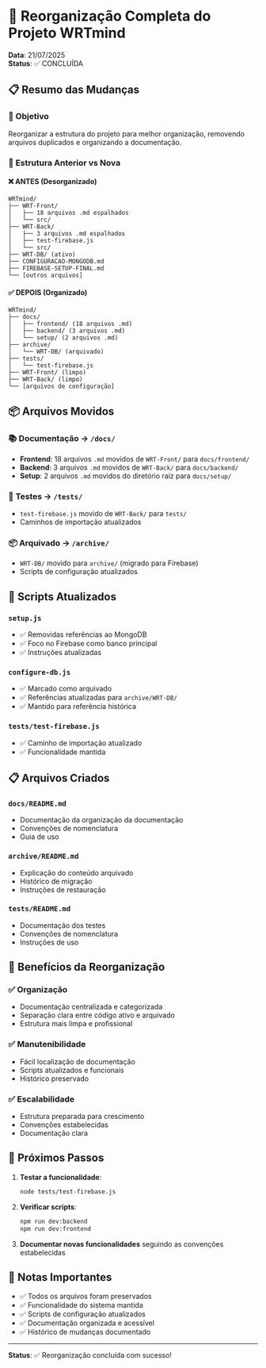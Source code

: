 # 🔄 Reorganização Completa do Projeto WRTmind

**Data**: 21/07/2025  
**Status**: ✅ CONCLUÍDA

## 📋 Resumo das Mudanças

### 🎯 Objetivo
Reorganizar a estrutura do projeto para melhor organização, removendo arquivos duplicados e organizando a documentação.

### 📁 Estrutura Anterior vs Nova

#### ❌ **ANTES** (Desorganizado)
```
WRTmind/
├── WRT-Front/
│   ├── 18 arquivos .md espalhados
│   └── src/
├── WRT-Back/
│   ├── 3 arquivos .md espalhados
│   ├── test-firebase.js
│   └── src/
├── WRT-DB/ (ativo)
├── CONFIGURACAO-MONGODB.md
├── FIREBASE-SETUP-FINAL.md
└── [outros arquivos]
```

#### ✅ **DEPOIS** (Organizado)
```
WRTmind/
├── docs/
│   ├── frontend/ (18 arquivos .md)
│   ├── backend/ (3 arquivos .md)
│   └── setup/ (2 arquivos .md)
├── archive/
│   └── WRT-DB/ (arquivado)
├── tests/
│   └── test-firebase.js
├── WRT-Front/ (limpo)
├── WRT-Back/ (limpo)
└── [arquivos de configuração]
```

## 📦 Arquivos Movidos

### 📚 **Documentação** → `/docs/`
- **Frontend**: 18 arquivos `.md` movidos de `WRT-Front/` para `docs/frontend/`
- **Backend**: 3 arquivos `.md` movidos de `WRT-Back/` para `docs/backend/`
- **Setup**: 2 arquivos `.md` movidos do diretório raiz para `docs/setup/`

### 🧪 **Testes** → `/tests/`
- `test-firebase.js` movido de `WRT-Back/` para `tests/`
- Caminhos de importação atualizados

### 📦 **Arquivado** → `/archive/`
- `WRT-DB/` movido para `archive/` (migrado para Firebase)
- Scripts de configuração atualizados

## 🔧 Scripts Atualizados

### `setup.js`
- ✅ Removidas referências ao MongoDB
- ✅ Foco no Firebase como banco principal
- ✅ Instruções atualizadas

### `configure-db.js`
- ✅ Marcado como arquivado
- ✅ Referências atualizadas para `archive/WRT-DB/`
- ✅ Mantido para referência histórica

### `tests/test-firebase.js`
- ✅ Caminho de importação atualizado
- ✅ Funcionalidade mantida

## 📋 Arquivos Criados

### `docs/README.md`
- Documentação da organização da documentação
- Convenções de nomenclatura
- Guia de uso

### `archive/README.md`
- Explicação do conteúdo arquivado
- Histórico de migração
- Instruções de restauração

### `tests/README.md`
- Documentação dos testes
- Convenções de nomenclatura
- Instruções de uso

## 🎯 Benefícios da Reorganização

### ✅ **Organização**
- Documentação centralizada e categorizada
- Separação clara entre código ativo e arquivado
- Estrutura mais limpa e profissional

### ✅ **Manutenibilidade**
- Fácil localização de documentação
- Scripts atualizados e funcionais
- Histórico preservado

### ✅ **Escalabilidade**
- Estrutura preparada para crescimento
- Convenções estabelecidas
- Documentação clara

## 🚀 Próximos Passos

1. **Testar a funcionalidade**:
   ```bash
   node tests/test-firebase.js
   ```

2. **Verificar scripts**:
   ```bash
   npm run dev:backend
   npm run dev:frontend
   ```

3. **Documentar novas funcionalidades** seguindo as convenções estabelecidas

## 📝 Notas Importantes

- ✅ Todos os arquivos foram preservados
- ✅ Funcionalidade do sistema mantida
- ✅ Scripts de configuração atualizados
- ✅ Documentação organizada e acessível
- ✅ Histórico de mudanças documentado

---

**Status**: ✅ Reorganização concluída com sucesso! 